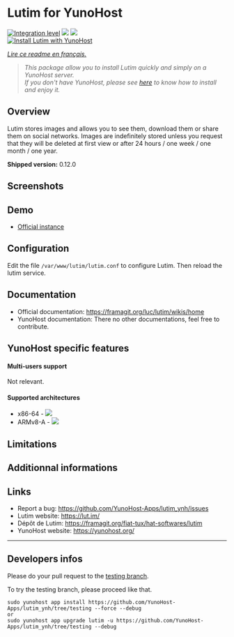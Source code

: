 # Lutim for YunoHost

[![Integration level](https://dash.yunohost.org/integration/lutim.svg)](https://dash.yunohost.org/appci/app/lutim) ![](https://ci-apps.yunohost.org/ci/badges/lutim.status.svg) [![](https://ci-apps.yunohost.org/ci/badges/lutim.maintain.svg)](https://github.com/YunoHost/Apps/#what-to-do-if-i-cant-maintain-my-app-anymore-)  
[![Install Lutim with YunoHost](https://install-app.yunohost.org/install-with-yunohost.png)](https://install-app.yunohost.org/?app=lutim)

*[Lire ce readme en français.](./README_fr.md)*

> *This package allow you to install Lutim quickly and simply on a YunoHost server.  
If you don't have YunoHost, please see [here](https://yunohost.org/#/install) to know how to install and enjoy it.*

## Overview

Lutim stores images and allows you to see them, download them or share them on social networks.
Images are indefinitely stored unless you request that they will be deleted at first view or after 24 hours / one week / one month / one year.

**Shipped version:** 0.12.0

## Screenshots

## Demo

* [Official instance](https://lut.im/)

## Configuration

Edit the file `/var/www/lutim/lutim.conf` to configure Lutim.
Then reload the lutim service.

## Documentation

 * Official documentation: https://framagit.org/luc/lutim/wikis/home
 * YunoHost documentation: There no other documentations, feel free to contribute.

## YunoHost specific features

#### Multi-users support

Not relevant.

#### Supported architectures

* x86-64 - [![](https://ci-apps.yunohost.org/ci/logs/lutim%20%28Apps%29.svg)](https://ci-apps.yunohost.org/ci/apps/lutim/)
* ARMv8-A - [![](https://ci-apps-arm.yunohost.org/ci/logs/lutim%20%28Apps%29.svg)](https://ci-apps-arm.yunohost.org/ci/apps/lutim/)

## Limitations

## Additionnal informations

## Links

 * Report a bug: https://github.com/YunoHost-Apps/lutim_ynh/issues
 * Lutim website: https://lut.im/
 * Dépôt de Lutim: https://framagit.org/fiat-tux/hat-softwares/lutim
 * YunoHost website: https://yunohost.org/

---

## Developers infos

Please do your pull request to the [testing branch](https://github.com/YunoHost-Apps/lutim_ynh/tree/testing).

To try the testing branch, please proceed like that.
```
sudo yunohost app install https://github.com/YunoHost-Apps/lutim_ynh/tree/testing --force --debug
or
sudo yunohost app upgrade lutim -u https://github.com/YunoHost-Apps/lutim_ynh/tree/testing --debug
```
